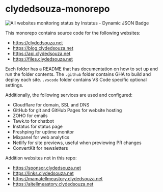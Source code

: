 # clydedsouza-monorepo

![All websites monitoring status by Instatus - Dynamic JSON Badge](https://img.shields.io/badge/dynamic/json?url=https%3A%2F%2Fclydedsouza.instatus.com%2Fsummary.json&query=%24.page.status&label=All%20websites%20monitoring%20status%20-%20Instatus&color=009688)

This monorepo contains source code for the following websites:

- https://clydedsouza.net
- https://blog.clydedsouza.net
- https://api.clydedsouza.net
- https://files.clydedsouza.net

Each folder has a README that has documentation on how to set up and run the folder contents. The `.github` folder contains GHA to build and deploy each site. `.vscode` folder contains VS Code specific optional settings.

Additionally, the following services are used and configured:

- Cloudflare for domain, SSL and DNS
- GitHub for git and GitHub Pages for website hosting
- ZOHO for emails
- Tawk.to for chatbot
- Instatus for status page
- Freshping for uptime monitor
- Mixpanel for web analytics
- Netlify for site previews, useful when previewing PR changes
- ConvertKit for newsletters

Addition websites not in this repo:

- https://sponsor.clydedsouza.net
- https://links.clydedsouza.net
- https://mamatellmeastory.clydedsouza.net
- https://aitellmeastory.clydedsouza.net
